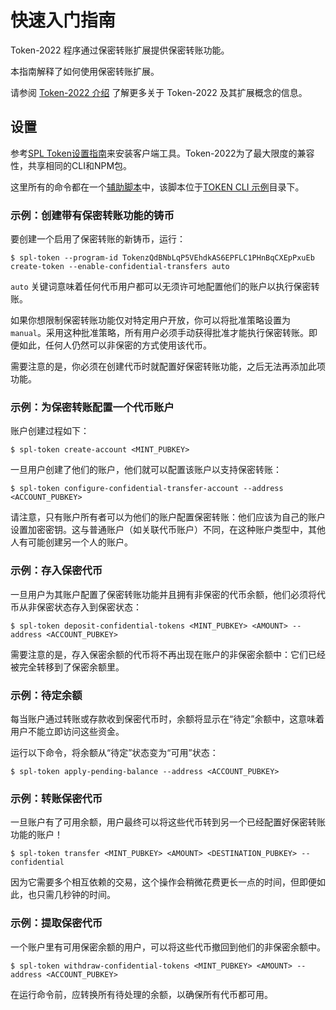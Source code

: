 # 快速入门指南

Token-2022 程序通过保密转账扩展提供保密转账功能。

本指南解释了如何使用保密转账扩展。

请参阅 [Token-2022 介绍](https://spl.solana.com/token-2022) 了解更多关于 Token-2022 及其扩展概念的信息。

## 设置

参考[SPL Token设置指南](https://spl.solana.com/token#setup)来安装客户端工具。Token-2022为了最大限度的兼容性，共享相同的CLI和NPM包。

这里所有的命令都在一个[辅助脚本](https://github.com/solana-labs/solana-program-library/tree/master/token/cli/examples/confidential-transfer.sh)中，该脚本位于[TOKEN CLI 示例](https://github.com/solana-labs/solana-program-library/tree/master/token/cli/examples)目录下。

### 示例：创建带有保密转账功能的铸币

要创建一个启用了保密转账的新铸币，运行：

```console
$ spl-token --program-id TokenzQdBNbLqP5VEhdkAS6EPFLC1PHnBqCXEpPxuEb create-token --enable-confidential-transfers auto
```


`auto` 关键词意味着任何代币用户都可以无须许可地配置他们的账户以执行保密转账。

如果你想限制保密转账功能仅对特定用户开放，你可以将批准策略设置为 `manual`。采用这种批准策略，所有用户必须手动获得批准才能执行保密转账。即便如此，任何人仍然可以非保密的方式使用该代币。

需要注意的是，你必须在创建代币时就配置好保密转账功能，之后无法再添加此项功能。

### 示例：为保密转账配置一个代币账户

账户创建过程如下：

```console
$ spl-token create-account <MINT_PUBKEY>
```

一旦用户创建了他们的账户，他们就可以配置该账户以支持保密转账：

```console
$ spl-token configure-confidential-transfer-account --address <ACCOUNT_PUBKEY>
```

请注意，只有账户所有者可以为他们的账户配置保密转账：他们应该为自己的账户设置加密密钥。这与普通账户（如关联代币账户）不同，在这种账户类型中，其他人有可能创建另一个人的账户。

### 示例：存入保密代币

一旦用户为其账户配置了保密转账功能并且拥有非保密的代币余额，他们必须将代币从非保密状态存入到保密状态：

```console
$ spl-token deposit-confidential-tokens <MINT_PUBKEY> <AMOUNT> --address <ACCOUNT_PUBKEY>
```
需要注意的是，存入保密余额的代币将不再出现在账户的非保密余额中：它们已经被完全转移到了保密余额里。


### 示例：待定余额

每当账户通过转账或存款收到保密代币时，余额将显示在“待定”余额中，这意味着用户不能立即访问这些资金。

运行以下命令，将余额从“待定”状态变为“可用”状态：

```console
$ spl-token apply-pending-balance --address <ACCOUNT_PUBKEY>
```

### 示例：转账保密代币

一旦账户有了可用余额，用户最终可以将这些代币转到另一个已经配置好保密转账功能的账户！

```console
$ spl-token transfer <MINT_PUBKEY> <AMOUNT> <DESTINATION_PUBKEY> --confidential
```

因为它需要多个相互依赖的交易，这个操作会稍微花费更长一点的时间，但即便如此，也只需几秒钟的时间。

### 示例：提取保密代币

一个账户里有可用保密余额的用户，可以将这些代币撤回到他们的非保密余额中。

```console
$ spl-token withdraw-confidential-tokens <MINT_PUBKEY> <AMOUNT> --address <ACCOUNT_PUBKEY>
```

在运行命令前，应转换所有待处理的余额，以确保所有代币都可用。